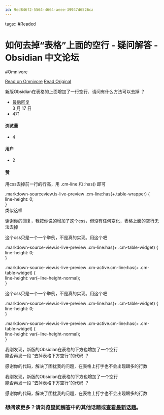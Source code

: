 ```yaml
---
id: 9ed846f2-5564-4664-aeee-39947d6526ca
---
```



tags::  #Readed 

# 如何去掉“表格”上面的空行 - 疑问解答 - Obsidian 中文论坛
#Omnivore

[Read on Omnivore](https://omnivore.app/me/obsidian-190e4f4a6bb)
[Read Original](https://forum-zh.obsidian.md/t/topic/31496)

新版Obsidian在表格的上面增加了一行空行，请问有什么方法可以去掉 ？

* [最后回复](https://forum-zh.obsidian.md/t/topic/31496/8)  
[](https://forum-zh.obsidian.md/t/topic/31496/8)3 月 17 日
* 471  
#### 浏览量
* 4  
#### 用户
* 2  
#### 赞

用css去掉前一行的行高，用 .cm-line 和 :has() 即可

.markdown-sourceview.is-live-preview .cm-line:has(+.table-wrapper) {  
line-height: 0;  
}  
类似这样

谢谢你的回复，我按你说的增加了这个css，但没有任何变化，表格上面的空行无法去掉

这个css只是一个一个举例，不是真的实现。用这个吧

.markdown-source-view.is-live-preview .cm-line:has(+ .cm-table-widget) {  
line-height: 0;  
}

.markdown-source-view.is-live-preview .cm-active.cm-line:has(+ .cm-table-widget) {  
line-height: var(–line-height-normal);  
}

这个css只是一个一个举例，不是真的实现。用这个吧

.markdown-source-view.is-live-preview .cm-line:has(+ .cm-table-widget) {  
line-height: 0;  
}

.markdown-source-view.is-live-preview .cm-active.cm-line:has(+ .cm-table-widget) {  
line-height: var(–line-height-normal);  
}

我刚发现，新版的Obsidian在表格的下方也增加了一个空行  
能否再发一段 “去掉表格下方空行”的代码 ？

感谢你的代码，解决了困扰我的问题，在表格上打字也不会出现跟多的行数 

我刚发现，新版的Obsidian在表格的下方也增加了一个空行  
能否再发一段 “去掉表格下方空行”的代码 ？

感谢你的代码，解决了困扰我的问题，在表格上打字也不会出现跟多的行数 

###  想阅读更多？请浏览[疑问解答](https://forum-zh.obsidian.md/c/6-category/6)中的其他话题或[查看最新话题](https://forum-zh.obsidian.md/latest)。

